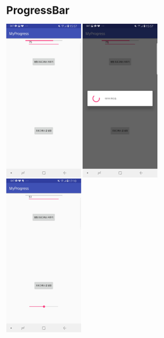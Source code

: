 ProgressBar
==============

<div>
  <img src="pic/a.jpg" width="200" />
  <img src="pic/b.jpg" width="200" />
  <img src="pic/c.jpg" width="200" />
</div>
